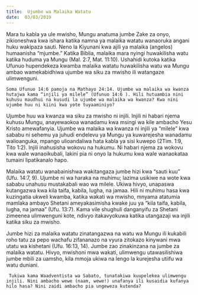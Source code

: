 ```yaml
---
title:  Ujumbe wa Malaika Watatu
date:  03/03/2019
---
```


Mara tu kabla ya ule mwisho, Mungu anatuma jumbe Zake za onyo, zikioneshwa kwa ishara katika namna ya malaika watatu wanaoruka angani huku wakipaza sauti. Neno la Kiyunani kwa ajili ya malaika (angelos) humaanisha “mjumbe.” Katika Biblia, malaika mara nyingi huwakilisha watu katika huduma ya Mungu (Mal. 2:7, Mat. 11:10). Ushahidi kutoka katika Ufunuo hupendekeza kwamba malaika watatu huwakilisha watu wa Mungu ambao wamekabidhiwa ujumbe wa siku za mwisho ili watangaze ulimwenguni.

`Soma Ufunuo 14:6 pamoja na Mathayo 24:14. Ujumbe wa malaika wa kwanza hutajwa kama “injili ya milele” (Ufunuo 14:6 ). Hili hutuambia nini kuhusu maudhui na kusudi la ujumbe wa malaika wa kwanza? Kwa nini ujumbe huu ni kiini kwa yote tuyaaminiyo?`

Ujumbe huu wa kwanza wa siku za mwisho ni injili. Injili ni habari njema kuhusu Mungu, anayewaokoa wanadamu kwa msingi wa kile ambacho Yesu Kristo amewafanyia. Ujumbe wa malaika wa kwanza ni injili ya “milele” kwa sababu ni sehemu ya juhudi endelevu ya Mungu ya kuwarejesha wanadamu walioanguka, mpango ulioandaliwa hata kabla ya sisi kuwepo (2Tim. 1:9, Tito 1:2). Injili inahusisha wokovu na hukumu. Ni habari njema za wokovu kwa wale wanaoikubali, lakini pia ni onyo la hukumu kwa wale wanaokataa tumaini lipatikanalo hapo.

Malaika watatu wanabainishwa wakitangaza jumbe hizi kwa “sauti kuu” (Ufu. 14:7, 9). Ujumbe ni wa haraka na muhimu; lazima usikiwe na wote kwa sababu unahusu mustakabali wao wa milele. Ukiwa hivyo, unapaswa kutangazwa kwa kila taifa, kabila, lugha, na jamaa. Hili ni muhimu hasa kwa kuzingatia ukweli kwamba, katika wakati wa mwisho, mnyama atatumia mamlaka ambayo Shetani ameyakasimisha kwake juu ya “kila taifa, kabila, lugha, na jamaa” (Ufu. 13:7). Kama vile shughuli danganyifu za Shetani zimeenea ulimwenguni kote, ndivyo itakavyokuwa katika utangazaji wa injili katika siku za mwisho.

Jumbe hizi za malaika watatu zinatangazwa na watu wa Mungu ili kukabili roho tatu za pepo wachafu zifananazo na vyura zitokazo kinywani mwa utatu wa kishetani (Ufu. 16:13, 14). Jumbe zao zinakinzana na jumbe za malaika watatu. Hivyo, mwishoni mwa wakati, ulimwengu utawasilishiwa jumbe mbili za uamsho, kila mmoja ukiwa na lengo la kurejesha utiifu wa watu duniani.

` Tukiwa kama Waadventista wa Sabato, tunatakiwa kuupelekea ulimwengu injili. Nini ambacho wewe (naam, wewe!) unafanya ili kusaidia kufanya hilo hasa? Nini zaidi ambacho pia ungeweza kutenda?`